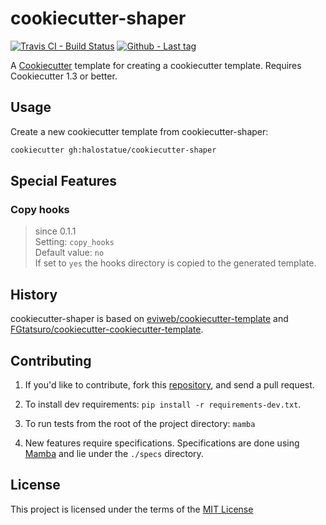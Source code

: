 # cookiecutter-shaper

[![Travis CI - Build Status][travis.svg]][travis]
[![Github - Last tag][tags.svg]][tags]

A [Cookiecutter][] template for creating a cookiecutter template. Requires
Cookiecutter 1.3 or better.

## Usage

Create a new cookiecutter template from cookiecutter-shaper:

```bash
cookiecutter gh:halostatue/cookiecutter-shaper
```

## Special Features

### Copy hooks

> since 0.1.1    
Setting: `copy_hooks`    
Default value: `no`    
If set to `yes` the hooks directory is copied to the generated template.


## History

cookiecutter-shaper is based on [eviweb/cookiecutter-template][] and
[FGtatsuro/cookiecutter-cookiecutter-template][].

## Contributing

1.  If you'd like to contribute, fork this [repository][], and send a pull
    request.

2.  To install dev requirements: `pip install -r requirements-dev.txt`.

3.  To run tests from the root of the project directory: `mamba`

4.  New features require specifications. Specifications are done using
    [Mamba][] and lie under the `./specs` directory.

License
-------
This project is licensed under the terms of the [MIT License](LICENSE.md)

[travis.svg]: https://travis-ci.org/halostatue/cookiecutter-shaper.svg
[travis]: https://travis-ci.org/halostatue/cookiecutter-shaper
[tags.svg]: https://img.shields.io/github/tag/halostatue/cookiecutter-shaper.svg
[tags]: https://github.com/halostatue/cookiecutter-shaper/tags
[Cookiecutter]: https://github.com/audreyr/cookiecutter
[eviweb/cookiecutter-template]: https://github.com/eviweb/cookiecutter-template
[FGtatsuro/cookiecutter-cookiecutter-template]: https://github.com/FGtatsuro/cookiecutter-cookiecutter-template
[Mamba]: http://nestorsalceda.github.io/mamba/
[repository]: https://github.com/halostatue/cookiecutter-shaper
